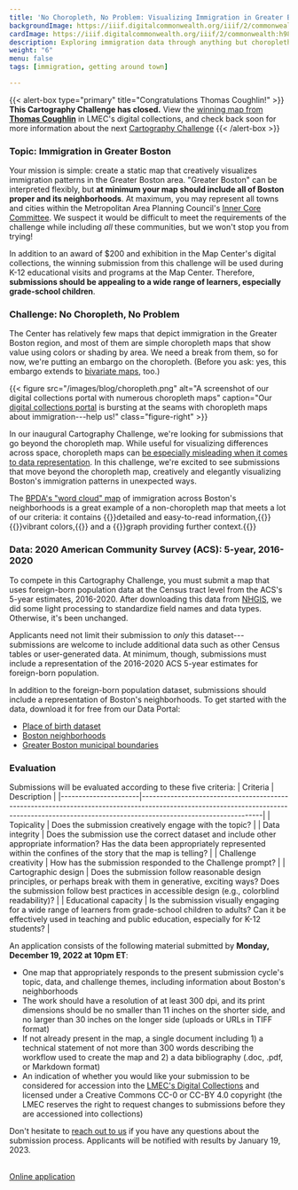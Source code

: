 ```yaml
---
title: 'No Choropleth, No Problem: Visualizing Immigration in Greater Boston'
backgroundImage: https://iiif.digitalcommonwealth.org/iiif/2/commonwealth:h989r692z/141,653,2310,778/full/0/default.jpg
cardImage: https://iiif.digitalcommonwealth.org/iiif/2/commonwealth:h989r692z/141,653,2310,778/full/0/default.jpg
description: Exploring immigration data through anything but choropleth maps
weight: "6"
menu: false
tags: [immigration, getting around town]

---
```


{{< alert-box type="primary" title="Congratulations Thomas Coughlin!" >}} **This Cartography Challenge has closed.** View the [winning map from **Thomas Coughlin**](https://collections.leventhalmap.org/search/commonwealth:7653bj63w) in LMEC's digital collections, and check back soon for more information about the next [Cartography Challenge](../) {{< /alert-box >}}

### Topic: Immigration in Greater Boston

Your mission is simple: create a static map that creatively visualizes immigration patterns in the Greater Boston area. "Greater Boston" can be interpreted flexibly, but **at minimum your map should include all of Boston proper and its neighborhoods**. At maximum, you may represent all towns and cities within the Metropolitan Area Planning Council's [Inner Core Committee](https://www.mapc.org/wp-content/uploads/2018/03/MAPC_Subregions_2017_letter_nonames-2.png). We suspect it would be difficult to meet the requirements of the challenge while including *all* these communities, but we won't stop you from trying!

In addition to an award of $200 and exhibition in the Map Center's digital collections, the winning submission from this challenge will be used during K-12 educational visits and programs at the Map Center. Therefore, **submissions should be appealing to a wide range of learners, especially grade-school children**.

### Challenge: No Choropleth, No Problem

The Center has relatively few maps that depict immigration in the Greater Boston region, and most of them are simple choropleth maps that show value using colors or shading by area. We need a break from them, so for now, we're putting an embargo on the choropleth. (Before you ask: yes, this embargo extends to [bivariate maps](https://www.axismaps.com/guide/bivariate-choropleth), too.)

{{< figure src="/images/blog/choropleth.png" alt="A screenshot of our digital collections portal with numerous choropleth maps" caption="Our [digital collections portal](https://collections.leventhalmap.org) is bursting at the seams with choropleth maps about immigration---help us!" class="figure-right" >}}

In our inaugural Cartography Challenge, we're looking for submissions that go beyond the choropleth map. While useful for visualizing differences across space, choropleth maps can [be especially misleading when it comes to data representation](https://www.bloomberg.com/news/articles/2015-06-25/how-to-avoid-being-fooled-by-bad-maps). In this challenge, we're excited to see submissions that move beyond the choropleth map, creatively and elegantly visualizing Boston's immigration patterns in unexpected ways.

The [BPDA's "word cloud" map](https://collections.leventhalmap.org/search/commonwealth:h989r707c) of immigration across Boston's neighborhoods is a great example of a non-choropleth map that meets a lot of our criteria: it contains {{<popup img-src="https://iiif.digitalcommonwealth.org/iiif/2/commonwealth:h989r708n/1808,3548,1467,1157/full/0/default.jpg" class=popupTooltip target="blank">}}detailed and easy-to-read information,{{</popup>}} {{<popup img-src="https://iiif.digitalcommonwealth.org/iiif/2/commonwealth:h989r708n/972,793,3437,3883/full/0/default.jpg" class="popupTooltip" target="blank">}}vibrant colors,{{</popup>}} and a {{<popup img-src="https://iiif.digitalcommonwealth.org/iiif/2/commonwealth:h989r708n/2517,4631,2531,1284/full/0/default.jpg" class="popupTooltip" target="blank">}}graph providing further context.{{</popup>}}

### Data: 2020 American Community Survey (ACS): 5-year, 2016-2020

To compete in this Cartography Challenge, you must submit a map that uses foreign-born population data at the Census tract level from the ACS's 5-year estimates, 2016-2020. After downloading this data from [NHGIS](https://www.nhgis.org/), we did some light processing to standardize field names and data types. Otherwise, it's been unchanged.

Applicants need not limit their submission to *only* this dataset---submissions are welcome to include additional data such as other Census tables or user-generated data. At minimum, though, submissions must include a representation of the 2016-2020 ACS 5-year estimates for foreign-born population.

In addition to the foreign-born population dataset, submissions should include a representation of Boston's neighborhoods. To get started with the data, download it for free from our Data Portal:

* [Place of birth dataset](https://data.leventhalmap.org/#/catalog/dl9ea5foy)
* [Boston neighborhoods](https://data.leventhalmap.org/#/catalog/dkhq7glpx)
* [Greater Boston municipal boundaries](https://data.leventhalmap.org/#/catalog/dl9efr526)

### Evaluation

Submissions will be evaluated according to these five criteria:
| Criteria             | Description                                                                                                                                                                                  |
|----------------------|----------------------------------------------------------------------------------------------------------------------------------------------------------------------------------------------|
| Topicality     | Does the submission creatively engage with the topic?                                                                                                                                        |
| Data integrity       | Does the submission use the correct dataset and include other appropriate information? Has the data been appropriately represented within the confines of the story that the map is telling? |
| Challenge creativity | How has the submission responded to the Challenge prompt?                                                                                                                                       |
| Cartographic design  | Does the submission follow reasonable design principles, or perhaps break with them in generative, exciting ways? Does the submission follow best practices in accessible design (e.g., colorblind readability)?            |
| Educational capacity | Is the submission visually engaging for a wide range of learners from grade-school children to adults? Can it be effectively used in teaching and public education, especially for K-12 students?                                  |

An application consists of the following material submitted by **Monday, December 19, 2022 at 10pm ET**:

* One map that appropriately responds to the present submission cycle's topic, data, and challenge themes, including information about Boston's neighborhoods
* The work should have a resolution of at least 300 dpi, and its print dimensions should be no smaller than 11 inches on the shorter side, and no larger than 30 inches on the longer side (uploads or URLs in TIFF format)
* If not already present in the map, a single document including 1) a technical statement of not more than 300 words describing the workflow used to create the map and 2) a data bibliography (.doc, .pdf, or Markdown format)
* An indication of whether you would like your submission to be considered for accession into the [LMEC's Digital Collections](https://collections.leventhalmap.org) and licensed under a Creative Commons CC-0 or CC-BY 4.0 copyright (the LMEC reserves the right to request changes to submissions before they are accessioned into collections)

Don't hesitate to [reach out to us](mailto:ispangler@leventhalmap.org) if you have any questions about the submission process. Applicants will be notified with results by January 19, 2023.

<br>
<a href="https://airtable.com/shr3hXZOiWJvuquwH" class="btn btn-md btn-outline-primary">Online application</a>